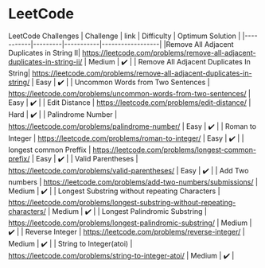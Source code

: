 # LeetCode
LeetCode Challenges
| Challenge | link | Difficulty | Optimum Solution |
|-----------|---------|-----------|------------------|
|Remove All Adjacent Duplicates in String II| https://leetcode.com/problems/remove-all-adjacent-duplicates-in-string-ii/ | Medium | ✔️ |
| Remove All Adjacent Duplicates In String| https://leetcode.com/problems/remove-all-adjacent-duplicates-in-string/ | Easy | ✔️ | 
| Uncommon Words from Two Sentences | https://leetcode.com/problems/uncommon-words-from-two-sentences/ | Easy | ✔️ |
| Edit Distance | https://leetcode.com/problems/edit-distance/ | Hard | ✔️ |
| Palindrome Number | https://leetcode.com/problems/palindrome-number/ | Easy | ✔️ |
| Roman to Integer | https://leetcode.com/problems/roman-to-integer/ | Easy | ✔️ |
| longest common Preffix | https://leetcode.com/problems/longest-common-prefix/ | Easy | ✔️ |
| Valid Parentheses | https://leetcode.com/problems/valid-parentheses/ | Easy | ✔️ |
| Add Two numbers | https://leetcode.com/problems/add-two-numbers/submissions/ | Medium | ✔️ |
| Longest Substring without repeating Characters | https://leetcode.com/problems/longest-substring-without-repeating-characters/ | Medium | ✔️ |
| Longest Palindromic Substring | https://leetcode.com/problems/longest-palindromic-substring/ | Medium | ✔️ |
| Reverse Integer | https://leetcode.com/problems/reverse-integer/ | Medium | ✔️ |
| String to Integer(atoi) | https://leetcode.com/problems/string-to-integer-atoi/ | Medium | ✔️ |





